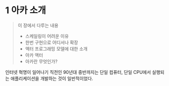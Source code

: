 # 1 아카 소개
> 이 장에서 다루는 내용
> - 스케일링이 어려운 이유
> - 한번 구현으로 어디서나 확장
> - 액터 프로그래밍 모델에 대한 소개
> - 아카 액터
> - 아카란 무엇인가?

인터넷 혁명이 일어나기 직전인 90년대 중반까지는 단일 컴퓨터, 단일 CPU에서 실행되는 애플리케이션을 개발하는 것이 일반적이었다.